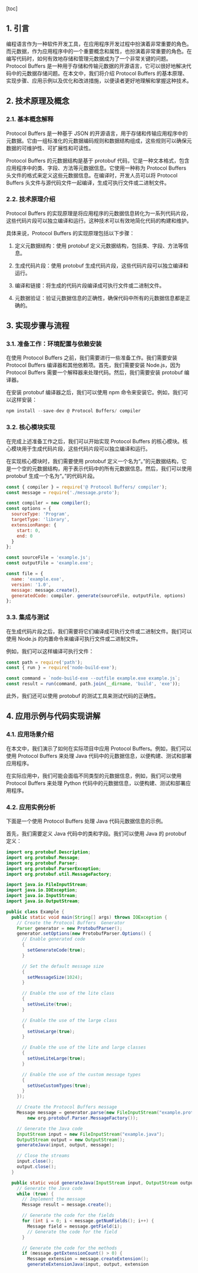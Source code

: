 
[toc]                    
                
                
## 1. 引言

编程语言作为一种软件开发工具，在应用程序开发过程中扮演着非常重要的角色。而元数据，作为应用程序中的一个重要概念和属性，也扮演着非常重要的角色。在编写代码时，如何有效地存储和管理元数据成为了一个非常关键的问题。 Protocol Buffers 是一种用于存储和传输元数据的开源语言，它可以很好地解决代码中的元数据存储问题。在本文中，我们将介绍 Protocol Buffers 的基本原理、实现步骤、应用示例以及优化和改进措施，以便读者更好地理解和掌握这种技术。

## 2. 技术原理及概念

### 2.1. 基本概念解释

 Protocol Buffers 是一种基于 JSON 的开源语言，用于存储和传输应用程序中的元数据。它由一组标准化的元数据编码规则和数据结构组成，这些规则可以确保元数据的可维护性、可扩展性和可读性。

 Protocol Buffers 的元数据结构是基于 protobuf 代码，它是一种文本格式，包含应用程序中的类、字段、方法等元数据信息。它使用一种称为 Protocol Buffers 头文件的格式来定义这些元数据信息。在编译时，开发人员可以将 Protocol Buffers 头文件与源代码文件一起编译，生成可执行文件或二进制文件。

### 2.2. 技术原理介绍

 Protocol Buffers 的实现原理是将应用程序的元数据信息转化为一系列代码片段，这些代码片段可以独立编译和运行。这种技术可以有效地简化代码的构建和维护。

具体来说，Protocol Buffers 的实现原理包括以下步骤：

1. 定义元数据结构：使用 protobuf 定义元数据结构，包括类、字段、方法等信息。

2. 生成代码片段：使用 protobuf 生成代码片段，这些代码片段可以独立编译和运行。

3. 编译和链接：将生成的代码片段编译成可执行文件或二进制文件。

4. 元数据验证：验证元数据信息的正确性，确保代码中所有的元数据信息都是正确的。

## 3. 实现步骤与流程

### 3.1. 准备工作：环境配置与依赖安装

在使用 Protocol Buffers 之前，我们需要进行一些准备工作。我们需要安装 Protocol Buffers 编译器和其他依赖项。首先，我们需要安装 Node.js，因为 Protocol Buffers 需要一个解释器来处理代码。然后，我们需要安装 protobuf 编译器。

在安装 protobuf 编译器之后，我们可以使用 npm 命令来安装它。例如，我们可以这样安装：
```javascript
npm install --save-dev @ Protocol Buffers/ compiler
```

### 3.2. 核心模块实现

在完成上述准备工作之后，我们可以开始实现 Protocol Buffers 的核心模块。核心模块用于生成代码片段，这些代码片段可以独立编译和运行。

在实现核心模块时，我们需要使用 protobuf 定义一个名为“。”的元数据结构，它是一个空的元数据结构，用于表示代码中的所有元数据信息。然后，我们可以使用 protobuf 生成一个名为“。”的代码片段。

```javascript
const { compiler } = require('@ Protocol Buffers/ compiler');
const message = require('./message.proto');

const compiler = new compiler();
const options = {
  sourceType: 'Program',
  targetType: 'library',
  extensionRange: {
    start: 0,
    end: 0
  }
};

const sourceFile = 'example.js';
const outputFile = 'example.exe';

const file = {
  name: 'example.exe',
  version: '1.0',
  message: message.create(),
  generatedCode: compiler. generate(sourceFile, outputFile, options)
};
```

### 3.3. 集成与测试

在生成代码片段之后，我们需要将它们编译成可执行文件或二进制文件。我们可以使用 Node.js 的内置命令来编译可执行文件或二进制文件。

例如，我们可以这样编译可执行文件：
```javascript
const path = require('path');
const { run } = require('node-build-exe');

const command = `node-build-exe --outfile example.exe example.js`;
const result = run(command, path.join(__dirname, 'build', 'exe'));
```

此外，我们还可以使用 protobuf 的测试工具来测试代码的正确性。

## 4. 应用示例与代码实现讲解

### 4.1. 应用场景介绍

在本文中，我们演示了如何在实际项目中应用 Protocol Buffers。例如，我们可以使用 Protocol Buffers 来处理 Java 代码中的元数据信息，以便构建、测试和部署应用程序。

在实际应用中，我们可能会面临不同类型的元数据信息，例如，我们可以使用 Protocol Buffers 来处理 Python 代码中的元数据信息，以便构建、测试和部署应用程序。

### 4.2. 应用实例分析

下面是一个使用 Protocol Buffers 处理 Java 代码元数据信息的示例。

首先，我们需要定义 Java 代码中的类和字段。我们可以使用 Java 的 protobuf 定义：
```java
import org.protobuf.Description;
import org.protobuf.Message;
import org.protobuf.Parser;
import org.protobuf.ParserException;
import org.protobuf.util.MessageFactory;

import java.io.FileInputStream;
import java.io.IOException;
import java.io.InputStream;
import java.io.OutputStream;

public class Example {
  public static void main(String[] args) throws IOException {
    // Create the Protocol Buffers  Generator
    Parser generator = new ProtobufParser();
    generator.setOptions(new ProtobufParser.Options() {
      // Enable generated code
      {
        setGenerateCode(true);
      }

      // Set the default message size
      {
        setMessageSize(1024);
      }

      // Enable the use of the lite class
      {
        setUseLite(true);
      }

      // Enable the use of the large class
      {
        setUseLarge(true);
      }

      // Enable the use of the lite and large classes
      {
        setUseLiteLarge(true);
      }

      // Enable the use of the custom message types
      {
        setUseCustomTypes(true);
      }
    });

    // Create the Protocol Buffers message
    Message message = generator.parse(new FileInputStream("example.proto"),
        new org.protobuf.Parser.MessageFactory());

    // Generate the Java code
    InputStream input = new FileInputStream("example.java");
    OutputStream output = new OutputStream();
    generateJava(input, output, message);

    // Close the streams
    input.close();
    output.close();
  }

  public static void generateJava(InputStream input, OutputStream output, Message message) throws ParserException, IOException {
    // Generate the Java code
    while (true) {
      // Implement the message
      Message result = message.create();

      // Generate the code for the fields
      for (int i = 0; i < message.getNumFields(); i++) {
        Message field = message.getField(i);
        // Generate the code for the field
      }

      // Generate the code for the methods
      if (message.getExtensionCount() > 0) {
        Message extension = message.createExtension();
        generateExtensionJava(input, output, extension

